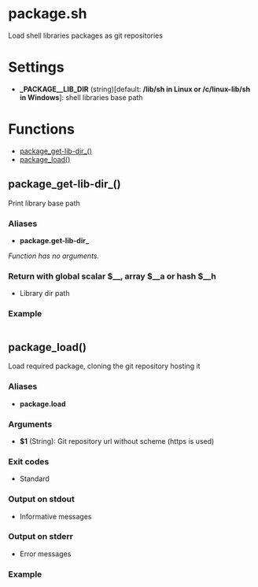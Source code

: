 # package.sh

Load shell libraries packages as git repositories

# Settings

* **\_PACKAGE__LIB_DIR** (string)[default: **/lib/sh in Linux or /c/linux-lib/sh in Windows**]: shell libraries base path


# Functions
* [package_get-lib-dir_()](#package_get-lib-dir_)
* [package_load()](#package_load)


## package_get-lib-dir_()

Print library base path

### Aliases

* **package.get-lib-dir_**

_Function has no arguments._

### Return with global scalar $__, array $__a or hash $__h

* Library dir path

### Example

```bash
```

## package_load()

Load required package, cloning the git repository hosting it

### Aliases

* **package.load**

### Arguments

* **$1** (String): Git repository url without scheme (https is used)

### Exit codes

* Standard

### Output on stdout

* Informative messages

### Output on stderr

* Error messages

### Example

```bash
```


